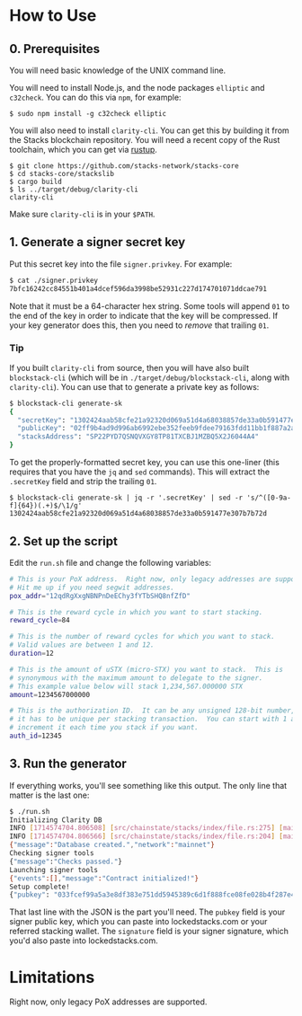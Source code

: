 # How to Use

## 0. Prerequisites

You will need basic knowledge of the UNIX command line.

You will need to install Node.js, and the node packages `elliptic` and `c32check`.
You can do this via `npm`, for example:

```
$ sudo npm install -g c32check elliptic
```

You will also need to install `clarity-cli`.  You can get this by building it
from the Stacks blockchain repository.  You will need a recent copy of the Rust
toolchain, which you can get via [rustup](https://rustup.rs/).

```
$ git clone https://github.com/stacks-network/stacks-core
$ cd stacks-core/stackslib
$ cargo build
$ ls ../target/debug/clarity-cli
clarity-cli
```

Make sure `clarity-cli` is in your `$PATH`.

## 1. Generate a signer secret key

Put this secret key into the file `signer.privkey`.  For example:

```bash
$ cat ./signer.privkey
7bfc16242cc84551b401a4dcef596da3998be52931c227d174701071ddcae791
```

Note that it must be a 64-character hex string.  Some tools will append `01` to
the end of the key in order to indicate that the key will be compressed.  If
your key generator does this, then you need to _remove_ that trailing `01`.

### Tip

If you built `clarity-cli` from source, then you will have also built
`blockstack-cli` (which will be in `./target/debug/blockstack-cli`, along with
`clarity-cli`).  You can use that to generate a private key as follows:

```bash
$ blockstack-cli generate-sk
{ 
  "secretKey": "1302424aab58cfe21a92320d069a51d4a68038857de33a0b591477e307b7b72d01",
  "publicKey": "02ff9b4ad9d996ab6992ebe352feeb9fdee79163fdd11bb1f887a2ad3faa9185eb",
  "stacksAddress": "SP22PYD7QSNQVXGY8TP81TXCBJ1MZBQ5X2J6044A4"
}
```

To get the properly-formatted secret key, you can use this one-liner (this
requires that you have the `jq` and `sed` commands).  This will extract the
`.secretKey` field and strip the trailing `01`.

```
$ blockstack-cli generate-sk | jq -r '.secretKey' | sed -r 's/^([0-9a-f]{64})(.+)$/\1/g'
1302424aab58cfe21a92320d069a51d4a68038857de33a0b591477e307b7b72d
```

## 2. Set up the script

Edit the `run.sh` file and change the following variables:

```bash
# This is your PoX address.  Right now, only legacy addresses are supported.
# Hit me up if you need segwit addresses.
pox_addr="12qdRgXxgNBNPnDeEChy3fYTbSHQ8nfZfD"

# This is the reward cycle in which you want to start stacking.
reward_cycle=84

# This is the number of reward cycles for which you want to stack.
# Valid values are between 1 and 12.
duration=12

# This is the amount of uSTX (micro-STX) you want to stack.  This is
# synonymous with the maximum amount to delegate to the signer.
# This example value below will stack 1,234,567.000000 STX
amount=1234567000000

# This is the authorization ID.  It can be any unsigned 128-bit number, but 
# it has to be unique per stacking transaction.  You can start with 1 and just
# increment it each time you stack if you want.
auth_id=12345
```

## 3. Run the generator

If everything works, you'll see something like this output.  The only line that
matter is the last one:

```bash
$ ./run.sh
Initializing Clarity DB
INFO [1714574704.806508] [src/chainstate/stacks/index/file.rs:275] [main] Migrate 0 blocks to external blob storage at ./db/marf.sqlite.blobs
INFO [1714574704.806566] [src/chainstate/stacks/index/file.rs:204] [main] Preemptively vacuuming the database file to free up space after copying trie blobs to a separate file
{"message":"Database created.","network":"mainnet"}
Checking signer tools
{"message":"Checks passed."}
Launching signer tools
{"events":[],"message":"Contract initialized!"}
Setup complete!
{"pubkey": "033fcef99a5a3e8df383e751dd5945389c6d1f888fce08fe028b4f287e47590df7", "signature": "bb8eaec05457ccc3d73b5b0e2b6e25883256b2f764090a7afac084596e9832c932e744e4138ba6f75b8c12d75d3808fce11e43f5adc974d391ee53e202d958a101"}
```

That last line with the JSON is the part you'll need.  The `pubkey` field is
your signer public key, which you can paste into lockedstacks.com or your
referred stacking wallet.  The `signature` field is your signer signature, which
you'd also paste into lockedstacks.com.

# Limitations

Right now, only legacy PoX addresses are supported.
